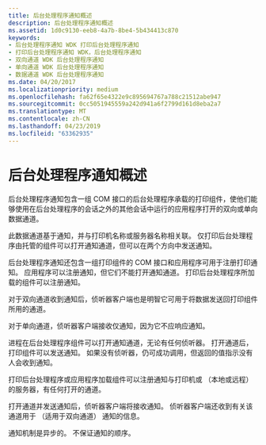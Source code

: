 ```yaml
---
title: 后台处理程序通知概述
description: 后台处理程序通知概述
ms.assetid: 1d0c9130-eeb8-4a7b-8be4-5b434413c870
keywords:
- 后台处理程序通知 WDK 打印后台处理程序通知
- 打印后台处理程序通知 WDK，后台处理程序通知
- 双向通道 WDK 后台处理程序通知
- 单向通道 WDK 后台处理程序通知
- 数据通道 WDK 后台处理程序通知
ms.date: 04/20/2017
ms.localizationpriority: medium
ms.openlocfilehash: fa62f65e4322e9c895694767a788c21512abe947
ms.sourcegitcommit: 0cc5051945559a242d941a6f2799d161d8eba2a7
ms.translationtype: MT
ms.contentlocale: zh-CN
ms.lasthandoff: 04/23/2019
ms.locfileid: "63362935"
---
```

# <a name="overview-of-spooler-notification"></a>后台处理程序通知概述





后台处理程序通知包含一组 COM 接口的后台处理程序承载的打印组件，使他们能够使用在后台处理程序的会话之外的其他会话中运行的应用程序打开的双向或单向数据通道。

此数据通道基于通知，并与打印机名称或服务器名称相关联。 仅打印后台处理程序由托管的组件可以打开通知通道，但可以在两个方向中发送通知。

后台处理程序通知还包含一组打印组件的 COM 接口和应用程序可用于注册打印通知。 应用程序可以注册通知，但它们不能打开通知通道。 打印后台处理程序所加载的组件可以注册通知。

对于双向通道收到通知后，侦听器客户端也是明智它可用于将数据发送回打印组件所用的通道。

对于单向通道，侦听器客户端接收仅通知，因为它不应响应通知。

进程在后台处理程序组件可以打开通知通道，无论有任何侦听器。 打开通道后，打印组件可以发送通知。 如果没有侦听器，仍可成功调用，但返回的值指示没有人会收到通知。

打印后台处理程序或应用程序加载组件可以注册通知与打印机或 （本地或远程） 的服务器，有任何打开的通道。

打开通道并发送通知后，侦听器客户端将接收通知。 侦听器客户端还收到有关该通道用于 （适用于双向通道） 通知的信息。

通知机制是异步的。 不保证通知的顺序。

 

 




